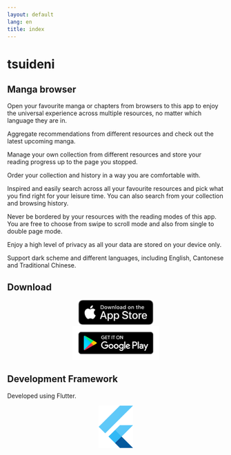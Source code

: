```yaml
---
layout: default
lang: en
title: index
---
```


<!-- same as index.md in 'en' folder -->

# tsuideni

## Manga browser

Open your favourite manga or chapters from browsers to this app to enjoy the universal experience across multiple resources, no matter which language they are in.

Aggregate recommendations from different resources and check out the latest upcoming manga.

Manage your own collection from different resources and store your reading progress up to the page you stopped.

Order your collection and history in a way you are comfortable with.

Inspired and easily search across all your favourite resources and pick what you find right for your leisure time. You can also search from your collection and browsing history.

Never be bordered by your resources with the reading modes of this app. You are free to choose from swipe to scroll mode and also from single to double page mode.

Enjoy a high level of privacy as all your data are stored on your device only.

Support dark scheme and different languages, including English, Cantonese and Traditional Chinese.

## Download

<div align="center">
    <div>
        <a href="https://apps.apple.com/app/id1585506553">
            <img src="/assets/img/app-store-download-en.png" alt="app-store-download" width=174px>
        </a>
    </div>
    <div>
        <a href="https://play.google.com/store/apps/details?id=io.tsuideniworks.tsuideni">
            <img src="/assets/img/google-play-badge-en.png" alt="google-play-download" width=200px>
        </a>
    </div>
</div>

## Development Framework

Developed using Flutter.

<p align="center">
  <img src="/assets/img/logo_flutter_1080px_clr.png" alt="Flutter" width=80px />
</p>